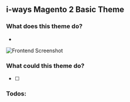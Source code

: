 ## i-ways Magento 2 Basic Theme

### What does this theme do?

- 

![Frontend Screenshot](/web/images/documentation/frontend_screenshot.jpg)

### What could this theme do?

- [ ] 

### Todos:
